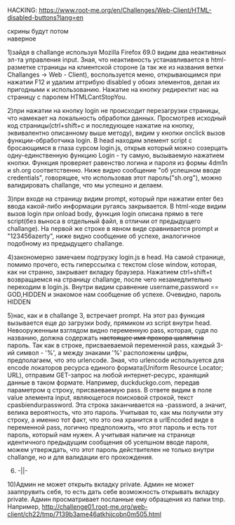 HACKING:
https://www.root-me.org/en/Challenges/Web-Client/HTML-disabled-buttons?lang=en

скрины будут потом
<br/>
наверное

1)зайдя в challange используя Mozilla Firefox 69.0 видим два неактивных эл-та управления input. Зная, что неактивность устанавливается в html-разметке страницы на клиентской стороне (а так же из названия ветки Challanges -> Web - Client), воспользуется меню, открывающимся при нажатии F12 и удалим аттрибую disabled у обоих элементов, делая их пригодными к использованию. Нажатие на кнопку редиректит нас на страницу с паролем HTMLCantStopYou.

2)при нажатии на кнопку login не происходит перезагрузки страницы, что намекает на локальность обработки данных. Просмотрев исходный код страницы(ctrl+shift+c и последующее нажатие на кнопку, эквивалентно описанному выше методу), видим у кнопки onclick вызов функции-обработчика login. В head находим элемент script с бросающимся в глаза сурсом login.js, открыв который можно созерцать одну-единственную функцию Login - ту самую, вызываемую нажатием кнопки. Функция проверяет равенство логина и пароля из формы 4dm1n и sh.org соответственно. Ниже видно сообщение "об успешном вводе credentials", говорящее, что использовав этот пароль("sh.org"), можно валидировать challange, что мы успешно и делаем.

3)при входе на страницу видим prompt, который при нажатии enter без ввода какой-либо информации ругаясь закрывается. В html-коде видим вызов login при onload body, функция login описана прямо в теге script(без выноса в отдельный файл, в отличии от предыдущего challange). На первой же строке в явном виде сравнивается prompt и "123456azerty", ниже видно сообщение об успехе, аналогичное подобному из предыдущего challange.

4)закономерно замечаем подгрузку login.js в head. На самой странице, помимо прочего, есть гиперссылка с текстом close window, которая, как ни странно, закрывает вкладку браузера. Нажатием ctrl+shift+t возвращаемся на страницу challange, после чего незамедлительно переходим в login.js. Внутри видим сравнение username,password == GOD,HIDDEN и знакомое нам сообщение об успехе. Очевидно, пароль HIDDEN

5)нас, как и в challange 3, встречает prompt. На этот раз функция вызывается еще до загрузки body, прямиком из script внутри head. Невооруженным взглядом видно переменную pass, которая, судя по названию, должна содержать ~~настоящее имя прохора шаляпина~~ пароль. Так как в строке, присваеваемой переменной pass, каждый 3-ий символ - '%', а между знаками '%' расположены цифры, предполагаем, что это urlencode. Зная, что urlencode используется для encode локаторов ресурса единого формата(Uniform Resource Locator; URL), отправим GET-запрос на любой интернет-ресурс, хранящий данные в таком формате. Например, duckduckgo.com, передав параметром q строку, присваеваемую pass. В ответе видим в поле value элемента input, являющегося поисковой строкой, текст cpasbiendurpassword. Эта строка заканчивается на -password, а значит, велика вероятность, что это пароль. Учитывая то, как мы получили эту строку, а именно тот факт, что это она хранится в urlEncoded виде в переменной pass, логично предположить, что этот пароль и есть тот пароль, который нам нужен. А учитывая наличие на странице идентичного предыдущим сообщения об усепшном вводе пароля, можем утверждать, что этот пароль действителен не только внутри challange, но и для валидации его прохождения.

6) -||-

10)Админ не может открыть вкладку private. 
Админ не может зааппрувить себя, то есть дать себе возможность открывать вкладку private.
Админ просматривает посланные ему обращения из папки tmp. Например, http://challenge01.root-me.org/web-client/ch22/tmp/7139b3ame46atkhjjcobn0m505.html

